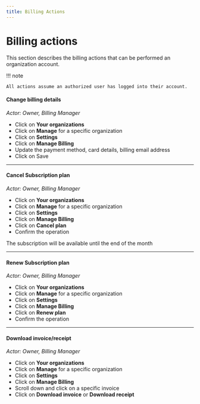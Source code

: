 ```yaml
---
title: Billing Actions
---
```


<!--[[ preview('org-accounts') ]]-->

# Billing actions

This section describes the billing actions that
can be performed an organization account.

!!! note

    All actions assume an authorized user has logged into their account.

#### Change billing details

*Actor: Owner, Billing Manager*

* Click on **Your organizations**
* Click on **Manage** for a specific organization
* Click on **Settings**
* Click on **Manage Billing**
* Update the payment method, card details, billing email address
* Click on Save

---

#### Cancel Subscription plan

*Actor: Owner, Billing Manager*

* Click on **Your organizations**
* Click on **Manage** for a specific organization
* Click on **Settings**
* Click on **Manage Billing**
* Click on **Cancel plan**
* Confirm the operation

The subscription will be available until the end of the month

---

#### Renew Subscription plan

*Actor: Owner, Billing Manager*

* Click on **Your organizations**
* Click on **Manage** for a specific organization
* Click on **Settings**
* Click on **Manage Billing**
* Click on **Renew plan**
* Confirm the operation

---

#### Download invoice/receipt

*Actor: Owner, Billing Manager*

* Click on **Your organizations**
* Click on **Manage** for a specific organization
* Click on **Settings**
* Click on **Manage Billing**
* Scroll down and click on a specific invoice
* Click on **Download invoice** or **Download receipt**

